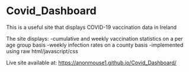 # Covid_Dashboard
This is a useful site that displays COVID-19 vaccination data in Ireland

The site displays:
-cumulative and weekly vaccination statistics on a per age group basis
-weekly infection rates on a county basis
-implemented using raw html/javascript/css

Live site available at: https://anonmouse1.github.io/Covid_Dashboard/
